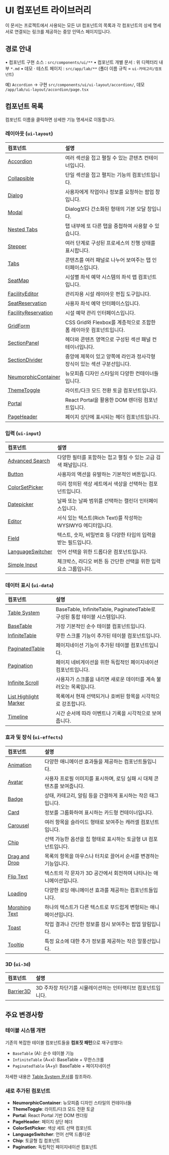 # UI 컴포넌트 라이브러리

이 문서는 프로젝트에서 사용되는 모든 UI 컴포넌트의 목록과 각 컴포넌트의 상세 명세서로 연결되는 링크를 제공하는 중앙 인덱스 페이지입니다.

## 경로 안내

• 컴포넌트 구현 소스 : `src/components/ui/**`
• 컴포넌트 개별 문서 : 위 디렉터리 내부 `*.md`
• 데모 · 테스트 페이지 : `src/app/lab/**` (폴더 이름 규칙 = `ui-카테고리/컴포넌트`)

예) `Accordion` → 구현 `src/components/ui/ui-layout/accordion/`, 데모 `/app/lab/ui-layout/accordion/page.tsx`

## 컴포넌트 목록

컴포넌트 이름을 클릭하면 상세한 기능 명세서로 이동합니다.

### 레이아웃 (`ui-layout`)

| 컴포넌트                                                                                    | 설명                                                                       |
| :------------------------------------------------------------------------------------------ | :------------------------------------------------------------------------- |
| [Accordion](./ui-layout/accordion/accordion.md)                                             | 여러 섹션을 접고 펼칠 수 있는 콘텐츠 컨테이너입니다.                       |
| [Collapsible](./ui-layout/collapsible/collapsible.md)                                       | 단일 섹션을 접고 펼치는 기능의 컴포넌트입니다.                             |
| [Dialog](./ui-layout/dialog/dialog.md)                                                      | 사용자에게 작업이나 정보를 요청하는 팝업 창입니다.                         |
| [Modal](./ui-layout/modal/modal.md)                                                         | Dialog보다 간소화된 형태의 기본 모달 창입니다.                             |
| [Nested Tabs](./ui-layout/nested-tabs/nested-tabs.md)                                       | 탭 내부에 또 다른 탭을 중첩하여 사용할 수 있습니다.                        |
| [Stepper](./ui-layout/stepper/stepper.md)                                                   | 여러 단계로 구성된 프로세스의 진행 상태를 표시합니다.                      |
| [Tabs](./ui-layout/tabs/tabs.md)                                                            | 콘텐츠를 여러 패널로 나누어 보여주는 탭 인터페이스입니다.                  |
| [SeatMap](./ui-layout/seat-map/seat-map.md)                                                 | 시설별 좌석 예약 시스템의 좌석 맵 컴포넌트입니다.                          |
| [FacilityEditor](./ui-layout/facility-editor/facility-editor.md)                            | 관리자용 시설 레이아웃 편집 도구입니다.                                    |
| [SeatReservation](./ui-layout/seat-reservation/seat-reservation.md)                         | 사용자 좌석 예약 인터페이스입니다.                                         |
| [FacilityReservation](./ui-layout/facility-reservation/facility-reservation.md)             | 시설 예약 관리 인터페이스입니다.                                           |
| [GridForm](./ui-layout/grid-form/grid-form.md)                                              | CSS Grid와 Flexbox를 계층적으로 조합한 폼 레이아웃 컴포넌트입니다.         |
| [SectionPanel](./ui-layout/section-panel/section-panel.md)                                  | 헤더와 콘텐츠 영역으로 구성된 섹션 패널 컨테이너입니다.                    |
| [SectionDivider](./ui-layout/section-divider/section-divider.md)                            | 중앙에 제목이 있고 양쪽에 라인과 정사각형 장식이 있는 섹션 구분선입니다.   |
| [NeumorphicContainer](./ui-layout/neumorphicContainer/neumorphic-container.md)               | 뉴모피즘 디자인 스타일의 다양한 컨테이너들입니다.                          |
| [ThemeToggle](./ui-layout/theme-toggle/theme-toggle.md)                                     | 라이트/다크 모드 전환 토글 컴포넌트입니다.                                 |
| [Portal](./ui-layout/portal/portal.md)                                                      | React Portal을 활용한 DOM 렌더링 컴포넌트입니다.                          |
| [PageHeader](./ui-layout/page-header/page-header.md)                                        | 페이지 상단에 표시되는 헤더 컴포넌트입니다.                                |

### 입력 (`ui-input`)

| 컴포넌트                                                         | 설명                                                              |
| :--------------------------------------------------------------- | :---------------------------------------------------------------- |
| [Advanced Search](./ui-input/advanced-search/advanced-search.md) | 다양한 필터를 포함하는 접고 펼칠 수 있는 고급 검색 패널입니다.    |
| [Button](./ui-input/button/button.md)                            | 사용자의 액션을 유발하는 기본적인 버튼입니다.                     |
| [ColorSetPicker](./ui-input/color-set-picker/color-set-picker.md) | 미리 정의된 색상 세트에서 색상을 선택하는 컴포넌트입니다.         |
| [Datepicker](./ui-input/datepicker/datepicker.md)                | 날짜 또는 날짜 범위를 선택하는 캘린더 인터페이스입니다.           |
| [Editor](./ui-input/editor/editor.md)                            | 서식 있는 텍스트(Rich Text)를 작성하는 WYSIWYG 에디터입니다.      |
| [Field](./ui-input/field/field.md)                               | 텍스트, 숫자, 비밀번호 등 다양한 타입의 입력을 받는 필드입니다.   |
| [LanguageSwitcher](./ui-input/language-switcher/language-switcher.md) | 언어 선택을 위한 드롭다운 컴포넌트입니다.                         |
| [Simple Input](./ui-input/simple-input/simple-input.md)          | 체크박스, 라디오 버튼 등 간단한 선택을 위한 입력 요소 그룹입니다. |

### 데이터 표시 (`ui-data`)

| 컴포넌트                                                                          | 설명                                                                                                      |
| :-------------------------------------------------------------------------------- | :-------------------------------------------------------------------------------------------------------- |
| [Table System](./ui-data/tables.md)                                               | BaseTable, InfiniteTable, PaginatedTable로 구성된 통합 테이블 시스템입니다.                              |
| [BaseTable](./ui-data/baseTable/baseTable.md)                                    | 가장 기본적인 순수 테이블 컴포넌트입니다.                                                                 |
| [InfiniteTable](./ui-data/infiniteTable/infiniteTable.md)                        | 무한 스크롤 기능이 추가된 테이블 컴포넌트입니다.                                                          |
| [PaginatedTable](./ui-data/paginatedTable/paginatedTable.md)                      | 페이지네이션 기능이 추가된 테이블 컴포넌트입니다.                                                         |
| [Pagination](./ui-data/pagination/pagination.md)                                  | 페이지 네비게이션을 위한 독립적인 페이지네이션 컴포넌트입니다.                                            |
| [Infinite Scroll](./ui-data/infinite-scroll/infinite-scroll.md)                   | 사용자가 스크롤을 내리면 새로운 데이터를 계속 불러오는 목록입니다.                                        |
| [List Highlight Marker](./ui-data/list-highlight-marker/list-highlight-marker.md) | 목록에서 현재 선택되거나 호버된 항목을 시각적으로 강조합니다.                                             |
| [Timeline](./ui-data/timeline/timeline.md)                                        | 시간 순서에 따라 이벤트나 기록을 시각적으로 보여줍니다.                                                   |

### 효과 및 장식 (`ui-effects`)

| 컴포넌트                                                     | 설명                                                                    |
| :----------------------------------------------------------- | :---------------------------------------------------------------------- |
| [Animation](./ui-effects/animation/animation.md)             | 다양한 애니메이션 효과들을 제공하는 컴포넌트들입니다.                   |
| [Avatar](./ui-effects/avatar/avatar.md)                      | 사용자 프로필 이미지를 표시하며, 로딩 실패 시 대체 콘텐츠를 보여줍니다. |
| [Badge](./ui-effects/badge/badge.md)                         | 상태, 카테고리, 알림 등을 간결하게 표시하는 작은 태그입니다.            |
| [Card](./ui-effects/card/card.md)                            | 정보를 그룹화하여 표시하는 카드형 컨테이너입니다.                       |
| [Carousel](./ui-effects/carousel/carousel.md)                | 여러 항목을 슬라이드 형태로 보여주는 캐러셀 컴포넌트입니다.             |
| [Chip](./ui-effects/chip/chip.md)                            | 선택 가능한 옵션을 칩 형태로 표시하는 토글형 UI 컴포넌트입니다.         |
| [Drag and Drop](./ui-effects/dnd/dnd.md)                     | 목록의 항목을 마우스나 터치로 끌어서 순서를 변경하는 기능입니다.        |
| [Flip Text](./ui-effects/flip-text/flip-text.md)             | 텍스트의 각 문자가 3D 공간에서 회전하며 나타나는 애니메이션입니다.      |
| [Loading](./ui-effects/loading/loading.md)                   | 다양한 로딩 애니메이션 효과를 제공하는 컴포넌트들입니다.                |
| [Morphing Text](./ui-effects/morphing-text/morphing-text.md) | 하나의 텍스트가 다른 텍스트로 부드럽게 변형되는 애니메이션입니다.       |
| [Toast](./ui-effects/toast/toast.md)                         | 작업 결과나 간단한 정보를 잠시 보여주는 팝업 알림입니다.                |
| [Tooltip](./ui-effects/tooltip/tooltip.md)                   | 특정 요소에 대한 추가 정보를 제공하는 작은 말풍선입니다.                |

### 3D (`ui-3d`)

| 컴포넌트                                  | 설명                                                         |
| :---------------------------------------- | :----------------------------------------------------------- |
| [Barrier3D](./ui-3d/barrier/barrier3d.md) | 3D 주차장 차단기를 시뮬레이션하는 인터랙티브 컴포넌트입니다. |

## 주요 변경사항

### 테이블 시스템 개편
기존의 복잡한 테이블 컴포넌트들을 **컴포짓 패턴**으로 재구성했다:
- `BaseTable` (A): 순수 테이블 기능
- `InfiniteTable` (A+x): BaseTable + 무한스크롤  
- `PaginatedTable` (A+y): BaseTable + 페이지네이션

자세한 내용은 [Table System 문서](./ui-data/tables.md)를 참조하라.

### 새로 추가된 컴포넌트
- **NeumorphicContainer**: 뉴모피즘 디자인 스타일의 컨테이너들
- **ThemeToggle**: 라이트/다크 모드 전환 토글  
- **Portal**: React Portal 기반 DOM 렌더링
- **PageHeader**: 페이지 상단 헤더
- **ColorSetPicker**: 색상 세트 선택 컴포넌트
- **LanguageSwitcher**: 언어 선택 드롭다운
- **Chip**: 토글형 칩 컴포넌트
- **Pagination**: 독립적인 페이지네이션 컴포넌트